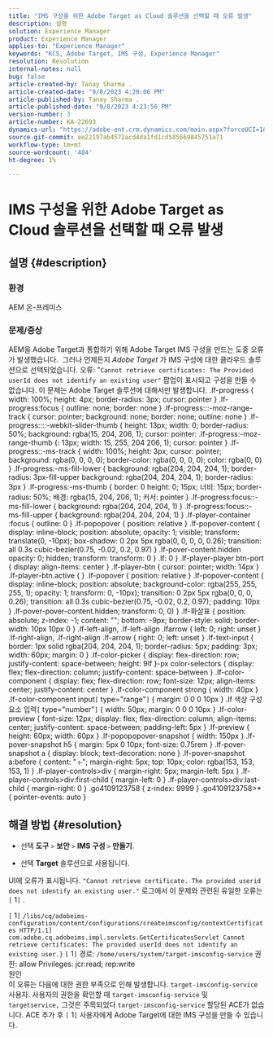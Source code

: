 ```yaml
---
title: "IMS 구성을 위한 Adobe Target as Cloud 솔루션을 선택할 때 오류 발생"
description: 설명
solution: Experience Manager
product: Experience Manager
applies-to: "Experience Manager"
keywords: "KCS, Adobe Target, IMS 구성, Experience Manager"
resolution: Resolution
internal-notes: null
bug: false
article-created-by: Tanay Sharma .
article-created-date: "9/8/2023 4:20:06 PM"
article-published-by: Tanay Sharma .
article-published-date: "9/8/2023 4:23:56 PM"
version-number: 3
article-number: KA-22693
dynamics-url: "https://adobe-ent.crm.dynamics.com/main.aspx?forceUCI=1&pagetype=entityrecord&etn=knowledgearticle&id=058ee690-634e-ee11-be6e-6045bd006295"
source-git-commit: ee22197ab4572acd4da1fd1cd585669845751a71
workflow-type: tm+mt
source-wordcount: '484'
ht-degree: 1%

---
```


# IMS 구성을 위한 Adobe Target as Cloud 솔루션을 선택할 때 오류 발생

## 설명 {#description}


### 환경

AEM 온-프레미스

### 문제/증상

AEM을 Adobe Target과 통합하기 위해 Adobe Target IMS 구성을 만드는 도중 오류가 발생했습니다.  그러나 언제든지 *Adobe Target* 가 IMS 구성에 대한 클라우드 솔루션으로 선택되었습니다. 오류: &quot;`Cannot retrieve certificates: The Provided userId does not identify an existing user"` 팝업이 표시되고 구성을 만들 수 없습니다. 이 문제는 Adobe Target 솔루션에 대해서만 발생합니다. .lf-progress { width: 100%; height: 4px; border-radius: 3px; cursor: pointer } .lf-progress:focus { outline: none; border: none } .lf-progress:::-moz-range-track { cursor: pointer; background: none; border: none; outline: none } .lf-progress::::-webkit-slider-thumb { height: 13px; width: 0; border-radius: 50%; background: rgba(15, 204, 206, 1); cursor: pointer: .lf-progress:-moz-range-thumb {: 13px; width: 15, 255, 204 206, 1); cursor: pointer } .lf-progress::-ms-track { width: 100%; height: 3px; cursor: pointer; background: rgba(0, 0, 0, 0); border-color: rgba(0, 0, 0, 0); color: rgba(0, 0) } .lf-progress:-ms-fill-lower { background: rgba(204, 204, 204, 1); border-radius: 3px-fill-upper background: rgba(204, 204, 204, 1); border-radius: 3px } .lf-progress:-ms-thumb { border: 0 height: 0; 15px; 너비: 15px; border-radius: 50%; 배경: rgba(15, 204, 206, 1); 커서: pointer } .lf-progress:focus::-ms-fill-lower { background: rgba(204, 204, 204, 1) } .lf-progress:focus::-ms-fill-upper { background: rgba(204, 204, 204, 1) } .lf-player-container :focus { outline: 0 } .lf-popopover { position: relative } .lf-popover-content { display: inline-block; position: absolute; opacity: 1; visible; transform: translate(0, -10px); box-shadow: 0 2px 5px rgba(0, 0, 0, 0, 0.26); transition: all 0.3s cubic-bezier(0.75, -0.02, 0.2, 0.97) } .lf-pover-content.hidden opacity: 0; hidden; transform: transform: 0 } .lf: 0 } .lf-player-player btn-port { display: align-items: center } .lf-player-btn { cursor: pointer; width: 14px } .lf-player-btn.active { } .lf-popover { position: relative } .lf-popover-content { display: inline-block; position: absolute; background-color: rgba(255, 255, 255, 1); opacity: 1; transform: 0, -10px); transition: 0 2px 5px rgba(0, 0, 0, 0.26); transition: all 0.3s cubic-bezier(0.75, -0.02, 0.2, 0.97); padding: 10px } .lf-pover-pover-content.hidden; transform: 0, 0) } .lf-화살표 { position: absolute; z-index: -1; content: &quot;&quot;; bottom: -9px; border-style: solid; border-width: 10px 10px 0 } .lf-left-align, .lf-left-align .lfarrow { left: 0; right: unset } .lf-right-align, .lf-right-align .lf-arrow { right: 0; left: unset } .lf-text-input { border: 1px solid rgba(204, 204, 204, 1); border-radius: 5px; padding: 3px; width: 60px; margin: 0 } .lf-color-picker { display: flex-direction: row; justify-content: space-between; height: 9lf }-px color-selectors { display: flex; flex-direction: column; justify-content: space-between } .lf-color-component { display: flex; flex-direction: row; font-size: 12px; align-items: center; justify-content: center } .lf-color-component strong { width: 40px } .lf-color-component input`[` type=&quot;range&quot;`]`  { margin: 0 0 0 10px } .lf 색상 구성 요소 입력`[` type=&quot;number&quot;`]`  { width: 50px; margin: 0 0 0 10px } .lf-color-preview { font-size: 12px; display: flex; flex-direction: column; align-items: center; justify-content: space-between; padding-left: 5px } .lf-preview { height: 60px; width: 60px } .lf-popopopover-snapshot { width: 150px } .lf-pover-snapshot h5 { margin: 5px 0 10px; font-size: 0.75rem } .lf-pover-snapshot a { display: block; text-decoration: none } .lf-pover-snapshot a:before { content: &quot; ⥼&quot;; margin-right: 5px; top: 10px; color: rgba(153, 153, 153, 1) } .lf-player-controls>div { margin-right: 5px; margin-left: 5px } .lf-player-controls>div:first-child { margin-left: 0 } .lf-player-controls>div:last-child { margin-right: 0 } .go4109123758 { z-index: 9999 } .go4109123758>\* { pointer-events: auto }








## 해결 방법 {#resolution}


- 선택 <b>도구</b> `>`  <b>보안</b> `>`  <b>IMS 구성 </b>`>`  <b>만들기</b>.


- 선택 <b>Target</b> 솔루션으로 사용됩니다.


UI에 오류가 표시됩니다. `"Cannot retrieve certificate. The provided userid does not identify an existing user."` 로그에서 이 문제와 관련된 유일한 오류는 `[` 1`]` .

`[` 1`]`  `/libs/cq/adobeims-configuration/content/configurations/createimsconfig/contextCertificates HTTP/1.1]  com.adobe.cq.adobeims.impl.servlets.GetCertificatesServlet Cannot retrieve certificates: The provided userId does not identify an existing user.}` `[` 1`]`  경로: `/home/users/system/target-imsconfig-service` 권한: allow Privileges: jcr:read; rep:write
<br>원인<br>
이 오류는 다음에 대한 권한 부족으로 인해 발생합니다. `target-imsconfig-service` 사용자. 사용자의 권한을 확인할 때 `target-imsconfig-service` 및 `targetservice,` 그것은 주목되었다 `target-imsconfig-service` 할당된 ACE가 없습니다. ACE 추가 후 `[` 1`]`  사용자에게 Adobe Target에 대한 IMS 구성을 만들 수 있습니다.
